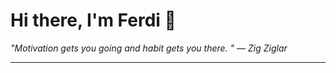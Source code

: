 <h1>Hi there, I'm Ferdi 👋</h1>

<p><em>
  "Motivation gets you going and habit gets you there.  " — Zig Ziglar
</em></p>

---
